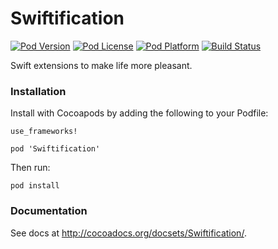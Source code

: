 # Swiftification

[![Pod Version](https://img.shields.io/cocoapods/v/Swiftification.svg)](Swiftification.podspec)
[![Pod License](https://img.shields.io/cocoapods/l/Swiftification.svg)](LICENSE)
[![Pod Platform](https://img.shields.io/cocoapods/p/Swiftification.svg)](Swiftification.podspec)
[![Build Status](https://img.shields.io/travis/CrossWaterBridge/Swiftification.svg?branch=master)](https://travis-ci.org/CrossWaterBridge/Swiftification)

Swift extensions to make life more pleasant.

### Installation

Install with Cocoapods by adding the following to your Podfile:

```
use_frameworks!

pod 'Swiftification'
```

Then run:

```
pod install
```

### Documentation

See docs at http://cocoadocs.org/docsets/Swiftification/.
